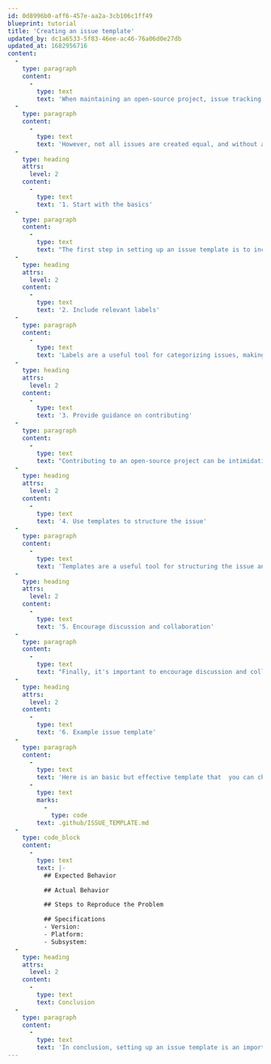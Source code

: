 ```yaml
---
id: 0d8996b0-aff6-457e-aa2a-3cb106c1ff49
blueprint: tutorial
title: 'Creating an issue template'
updated_by: dc1a6533-5f83-46ee-ac46-76a06d0e27db
updated_at: 1682956716
content:
  -
    type: paragraph
    content:
      -
        type: text
        text: 'When maintaining an open-source project, issue tracking is a critical component of managing contributions from the community. Issues allow contributors to report bugs, request features, and ask for help, and they provide a central place for discussion and collaboration.'
  -
    type: paragraph
    content:
      -
        type: text
        text: 'However, not all issues are created equal, and without a well-designed issue template, it can be difficult to capture the essential information needed to resolve the issue efficiently. In this article, we will explore some best practices for setting up an issue template for your open-source project, including what to include and how to structure it.'
  -
    type: heading
    attrs:
      level: 2
    content:
      -
        type: text
        text: '1. Start with the basics'
  -
    type: paragraph
    content:
      -
        type: text
        text: "The first step in setting up an issue template is to include the essential information needed to understand the problem. This includes a clear and descriptive title, a brief summary of the issue, and steps to reproduce the issue. It's important to make sure that the information is concise and easy to understand, as this will help contributors quickly identify the problem and get started on a solution."
  -
    type: heading
    attrs:
      level: 2
    content:
      -
        type: text
        text: '2. Include relevant labels'
  -
    type: paragraph
    content:
      -
        type: text
        text: 'Labels are a useful tool for categorizing issues, making them easier to find and manage. For example, you might include labels for different types of issues (e.g., bugs, feature requests, documentation), or for different levels of urgency (e.g., critical, high, medium, low). Make sure to choose labels that are relevant to your project and its goals, and provide clear guidelines on how to use them.'
  -
    type: heading
    attrs:
      level: 2
    content:
      -
        type: text
        text: '3. Provide guidance on contributing'
  -
    type: paragraph
    content:
      -
        type: text
        text: "Contributing to an open-source project can be intimidating for newcomers, so it's important to provide clear guidance on how to contribute. This might include instructions on how to set up the development environment, coding standards, and guidelines for submitting a pull request. Providing this information upfront can help contributors to get started quickly and avoid common mistakes."
  -
    type: heading
    attrs:
      level: 2
    content:
      -
        type: text
        text: '4. Use templates to structure the issue'
  -
    type: paragraph
    content:
      -
        type: text
        text: 'Templates are a useful tool for structuring the issue and making sure that contributors provide all the necessary information. For example, you might include sections for the problem description, steps to reproduce, expected and actual results, and a proposed solution. Templates can also help to ensure that contributors provide information in a consistent format, making it easier to review and manage issues.'
  -
    type: heading
    attrs:
      level: 2
    content:
      -
        type: text
        text: '5. Encourage discussion and collaboration'
  -
    type: paragraph
    content:
      -
        type: text
        text: "Finally, it's important to encourage discussion and collaboration on issues. This might include providing a space for contributors to ask questions, suggest alternative solutions, or provide feedback on proposed solutions. Providing a welcoming and inclusive environment can help to build a strong community around your project and encourage more contributions over time."
  -
    type: heading
    attrs:
      level: 2
    content:
      -
        type: text
        text: '6. Example issue template'
  -
    type: paragraph
    content:
      -
        type: text
        text: 'Here is an basic but effective template that  you can change, Add this markdown file as '
      -
        type: text
        marks:
          -
            type: code
        text: .github/ISSUE_TEMPLATE.md
  -
    type: code_block
    content:
      -
        type: text
        text: |-
          ## Expected Behavior

          ## Actual Behavior

          ## Steps to Reproduce the Problem

          ## Specifications
          - Version:
          - Platform:
          - Subsystem:
  -
    type: heading
    attrs:
      level: 2
    content:
      -
        type: text
        text: Conclusion
  -
    type: paragraph
    content:
      -
        type: text
        text: 'In conclusion, setting up an issue template is an important step in managing an open-source project. By providing clear guidance on how to contribute, structuring the issue template effectively, and encouraging collaboration, you can make it easier for contributors to report issues and provide valuable feedback. With these best practices in mind, you can create an issue template that helps your project to thrive and grow over time.'
---
```

